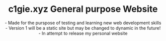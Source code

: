 <h1 align="center"> c1gie.xyz General purpose Website</h1>

<p align="center">
- Made for the purspose of testing and learning new web development skills<br>
- Version 1 will be a static site but may be changed to dynamic in the future!<br>
  - In attempt to release my personal website
</p>
